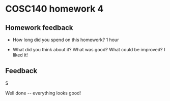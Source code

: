 # COSC140 homework 4

## Homework feedback

 * How long did you spend on this homework? 1 hour

 * What did you think about it?  What was good?  What could be improved? I liked it!

## Feedback

S

Well done -- everything looks good!

